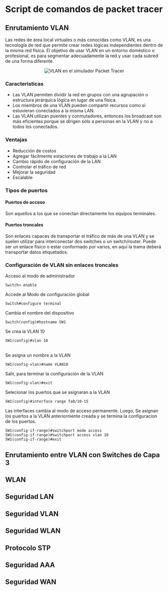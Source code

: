 <h1>Script de comandos de packet tracer</h1>
<h2>Enrutamiento VLAN</h2>
<p>Las redes de área local virtuales o más conocidas como VLAN, es una tecnología de red que permite crear redes lógicas independientes dentro de la misma red física. El objetivo de usar VLAN en un entorno doméstico o profesional, es para segmentar adecuadamente la red y usar cada subred de una forma diferente.</p>
<p align="center">
  <image src="/src/VLAN.png" alt="VLAN en el simulador Packet Tracer">
</p>
<h3>Caracteristicas</h3>
<ul>
  <li>Las VLAN permiten dividir la red en grupos con una agrupación o estructura jerárquica lógica en lugar de una física.</li>
  <li>Los miembros de una VLAN pueden compartir recursos como si estuvieran conectados a la misma LAN.</li>
  <li>Las VLAN utilizan puentes y conmutadores, entonces los broadcast son más eficientes porque se dirigen sólo a personas en la VLAN y no a todos los conectados.</li>
</ul>
<h3>Ventajas</h3>
<ul>
  <li>Reducción de costos</li>
  <li>Agregar fácilmente estaciones de trabajo a la LAN</li>
  <li>Cambio rápido de configuración de la LAN</li>
  <li>Controlar el tráfico de red</li>
  <li>Mejorar la seguridad</li>
  <li>Escalable</li>
</ul>
<h3>Tipos de puertos</h3>
<h4>Puertos de acceso</h4>
<p>Son aquellos a los que se conectan directamente los equipos terminales.</p>
<h4>Puertos troncales</h4>
<p>Son enlaces capaces de transportar el tráfico de más de una VLAN y se suelen utilizar para interconectar dos switches o un switch/router. Puede ser un enlace físico o estar conformado por varios, en aquí la trama deberá transportar datos etiquetados.</p>
<h3>Configuración de VLAN sin enlaces troncales</h3>
<p>Acceso al modo de administrador <br>
  <pre><code>Switch> enable</code></pre>
  Accede al Modo de configuración global <br>
  <pre><code>Switch#configure terminal</code></pre>
  Cambia el nombre del dispositivo <br>
  <pre><code>Switch(config)#hostname SW1</code></pre>
  Se crea la VLAN 10 <br>
  <pre><code>SW1(config)#vlan 10</code></pre> <br>
  Se asigna un nombre a la VLAN<br>
  <pre><code>SW1(config-vlan)#name VLAN10</code></pre> 
  Salir, para terminar la configuración de la VLAN<br>
  <pre><code>SW1(config-vlan)#exit</code></pre>
  Selecionar los puertos que se asignaran a la VLAN<br>
  <pre><code>SW1(config)#interface range fa0/10-15</code></pre> 
  Las interfaces cambia al modo de acceso permanente. Luego,  Se asignan los puertos a la VLAN anteriormente creada y se termina la configuracion de los puertos. <br>
  <pre><code>SW1(config-if-range)#switchport mode access
SW1(config-if-range)#switchport access vlan 10
SW1(config-if-range)#exit</code></pre>
</p>
<h2>Enrutamiento entre VLAN con Switches de Capa 3</h2>
<h2>WLAN</h2>
<h2>Seguridad LAN</h2>
<h2>Seguridad VLAN</h2>
<h2>Seguridad WLAN</h2>
<h2>Protocolo STP</h2>
<h2>Seguridad AAA</h2>
<h2>Seguridad WAN</h2>
